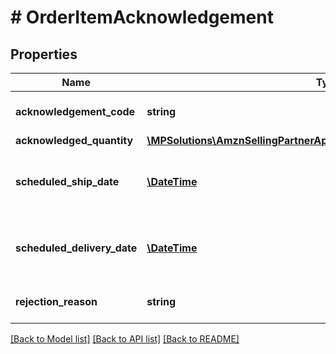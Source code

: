 # # OrderItemAcknowledgement

## Properties

Name | Type | Description | Notes
------------ | ------------- | ------------- | -------------
**acknowledgement_code** | **string** | This indicates the acknowledgement code. |
**acknowledged_quantity** | [**\MPSolutions\AmznSellingPartnerApi\Models\VendorOrders\ItemQuantity**](ItemQuantity.md) |  |
**scheduled_ship_date** | [**\DateTime**](\DateTime.md) | Estimated ship date per line item. Must be in ISO-8601 date/time format. | [optional]
**scheduled_delivery_date** | [**\DateTime**](\DateTime.md) | Estimated delivery date per line item. Must be in ISO-8601 date/time format. | [optional]
**rejection_reason** | **string** | Indicates the reason for rejection. | [optional]

[[Back to Model list]](../../README.md#models) [[Back to API list]](../../README.md#endpoints) [[Back to README]](../../README.md)
